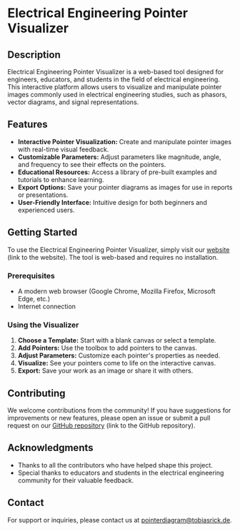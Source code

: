 # Electrical Engineering Pointer Visualizer

## Description

Electrical Engineering Pointer Visualizer is a web-based tool designed for engineers, educators, and students in the field of electrical engineering. This interactive platform allows users to visualize and manipulate pointer images commonly used in electrical engineering studies, such as phasors, vector diagrams, and signal representations.

## Features

- **Interactive Pointer Visualization:** Create and manipulate pointer images with real-time visual feedback.
- **Customizable Parameters:** Adjust parameters like magnitude, angle, and frequency to see their effects on the pointers.
- **Educational Resources:** Access a library of pre-built examples and tutorials to enhance learning.
- **Export Options:** Save your pointer diagrams as images for use in reports or presentations.
- **User-Friendly Interface:** Intuitive design for both beginners and experienced users.

## Getting Started

To use the Electrical Engineering Pointer Visualizer, simply visit our [website](http://tobiasrick.de/PointerDiagram/index.html) (link to the website). The tool is web-based and requires no installation.

### Prerequisites

- A modern web browser (Google Chrome, Mozilla Firefox, Microsoft Edge, etc.)
- Internet connection

### Using the Visualizer

1. **Choose a Template:** Start with a blank canvas or select a template.
2. **Add Pointers:** Use the toolbox to add pointers to the canvas.
3. **Adjust Parameters:** Customize each pointer's properties as needed.
4. **Visualize:** See your pointers come to life on the interactive canvas.
5. **Export:** Save your work as an image or share it with others.

## Contributing

We welcome contributions from the community! If you have suggestions for improvements or new features, please open an issue or submit a pull request on our [GitHub repository](#) (link to the GitHub repository).

## Acknowledgments

- Thanks to all the contributors who have helped shape this project.
- Special thanks to educators and students in the electrical engineering community for their valuable feedback.

## Contact

For support or inquiries, please contact us at [pointerdiagram@tobiasrick.de](mailto:pointerdiagram@tobiasrick.de).
